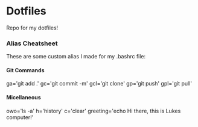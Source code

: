 # Dotfiles
Repo for my dotfiles! 

<h3>Alias Cheatsheet</h3>
These are some custom alias I made for my .bashrc file:

<h4>Git Commands</h4>
<p>
ga='git add .'
gc='git commit -m'
gcl='git clone'
gp='git push'
gpl='git pull'
</p>

<h4>Micellaneous</h4>
<p>
owo='ls -a'
h='history'
c='clear'
greeting='echo Hi there, this is Lukes computer!'
</p>
